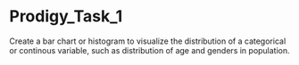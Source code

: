 # Prodigy_Task_1

Create a bar chart or histogram to visualize the distribution of a categorical or continous variable, such as distribution of age and genders in population. 
